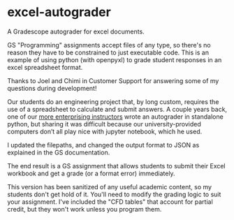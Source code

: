 # excel-autograder
A Gradescope autograder for excel documents.

GS "Programming" assignments accept files of any type, so there's no reason they have to be constrained to just executable code. This is an example of using python (with openpyxl) to grade student responses in an excel spreadsheet format.

Thanks to Joel and Chimi in Customer Support for answering some of my questions during development!

Our students do an engineering project that, by long custom, requires the use of a spreadsheet to calculate and submit answers. A couple years back, one of our [more enterprising instructors](https://github.com/czig) wrote an autograder in standalone python, but sharing it was difficult because our university-provided computers don’t all play nice with jupyter notebook, which he used. 

I updated the filepaths, and changed the output format to JSON as explained in the GS documentation.

The end result is a GS assignment that allows students to submit their Excel workbook and get a grade (or a format error) immediately. 

This version has been sanitized of any useful academic content, so my students don't get hold of it. You'll need to modify the grading logic to suit your assignment. I've included the "CFD tables" that account for partial credit, but they won't work unless you program them.
